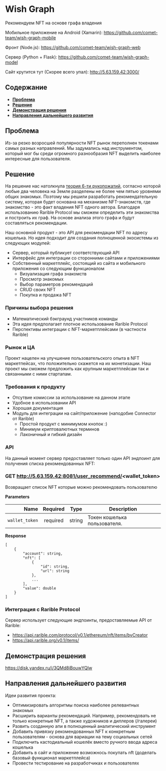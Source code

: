 Wish Graph
===
Рекомендуем NFT на основе графа владения

Мобильное приложение на Android (Xamarin):
https://github.com/comet-team/wish-graph-mobile

Фронт (Node.js):
https://github.com/comet-team/wish-graph-web

Сервер (Python + Flask):
https://github.com/comet-team/wish-graph-model

Сайт крутится тут (Скорее всего упал):
http://5.63.159.42:3000/

Содержание
---
+ [**Проблема**](#проблема)  
+ [**Решение**](#решение) 
+ [**Демонстрация решения**](#демонстрация-решения)
+ [**Направления дальнейшего развития**](#направления-дальнейшего-развития)  

Проблема
---
Из-за резко возросшей популярности NFT рынок переполнен токенами самых разных направлений. Мы задумались над инструментом, который мог бы среди огромного разнообразия NFT выделить наиболее интересные для пользователя.  

Решение
---

На решение нас натолкнула [теория 6-ти рукопожатий](https://ru.wikipedia.org/wiki/Теория_шести_рукопожатий), согласно которой любые два человека на Земле разделены не более чем пятью уровнями общих знакомых. Поэтому мы решили разработать рекомендательную систему, которая будет основана на механизме NFT-знакомств, где знакомство - это факт владения NFT одного автора. Благодаря использованию Rarible Protocol мы сможем определить эти знакомства и построить их граф. На основе анализа этого графа и будут составляться рекомендации.

Наш основной продукт - это API для рекомендации NFT по адресу кошелька. Но идея подходит для создания полноценной экосистемы из следующих модулей:
+ Сервер, который публикует соответствующий API
+ Интерфейс для интеграции со сторонними сайтами и приложениями
+ Собственный маркетплейс, состоящий из сайта и мобильного приложения со следующим функционалом
  + Визуализация графа знакомств
  + Просмотр знакомых
  + Выбор параметров рекомендаций
  + CRUD своих NFT
  + Покупка и продажа NFT

### Причины выбора решения
+ Математический бэкграунд участников команды
+ Эта идея предполагает плотное использование Rarible Protocol
+ Перспективы интеграции с NFT-маркетплейсами (в частности Rarible)

### Рынок и ЦА
Проект нацелен на улучшение пользовательского опыта в NFT маркетпейсах, что положительно скажется на их монетизации.
Наш проект мы сможем предложить как крупным маркетплейсам так и связанными с ними стартапам.

### Требования к продукту
+ Отсутвие комиссии за использование на данном этапе
+ Удобное в использовании API
+ Хорошая документация 
+ Модуль для интеграции на сайт/приложение (наподобие Connector от Rarible)
  + Простой продукт с минимумом кнопок :)
  + Минимум криптовалютных терминов 
  + Лаконичный и гибкий дизайн

### API
На данный момент сервер предоставляет только один API эндпоинт для получения списка рекомендованных NFT:

### GET http://5.63.159.42:8081/user_recommend/<wallet_token>
Возвращает список NFT которые можно рекомендовать пользователю

**Parameters**

|          Name | Required |  Type   | Description                                                                                                                                                           |
| -------------:|:--------:|:-------:| --------------------------------------------------------------------------------------------------------------------------------------------------------------------- |
|     `wallet_token` | required | string  | Токен кошелька пользователя.                                                                     |                                                            |

**Response**

```
[
    {
        "account": string,
        "nft": [
            {
                "id": string,
                "url": string
            },
            ...
        ],
        "value": double
    }
]
```

### Интеграция с Rarible Protocol
Сервер использует следующие эндпоинты, предоставляемые API от Rarible:
+ https://api.rarible.com/protocol/v0.1/ethereum/nft/items/byCreator
+ https://api.rarible.org/v0.1/items/

Демонстрация решения
---
https://disk.yandex.ru/i/3QMd8iBouwYQlw

Направления дальнейшего развития
---
Идеи развития проекта:
+ Оптимизировать алгоритмы поиска наиболее релевантных знакомых
+ Расширить варианты рекомендаций. Например, рекомендовать не только конкретные NFT, а также художников и диллеров (/галереи) 
+ Развить созданную апи в полноценный аналитический инструмент
+ Добавить привязку рекомендованных NFT к конкретным пользователям - основа для вариации на тему социальных сетей
+ Подключить кастодиальный кошелёк вместо ручного ввода адреса кошелька
+ Добавить в сайт и приложение возможнось покупать nft (доделать базовый функционал маркетплейса)
+ Провести тестирование на разработчиках и пользователях 
